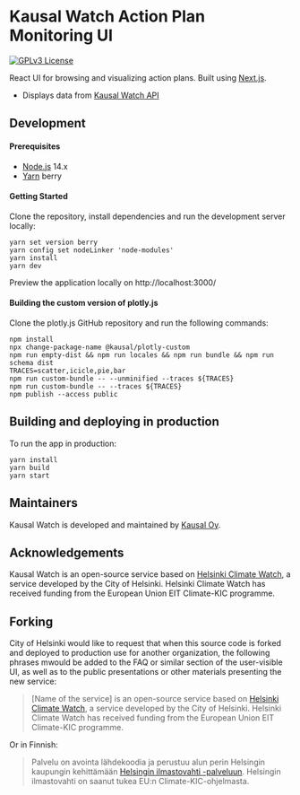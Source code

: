 # Kausal Watch Action Plan Monitoring UI

[![GPLv3 License](https://img.shields.io/badge/License-GPL%20v3-yellow.svg)](https://opensource.org/licenses/)

React UI for browsing and visualizing action plans. Built using [Next.js](https://nextjs.org).

* Displays data from [Kausal Watch API](https://github.com/kausaltech/kausal-watch)

## Development

#### Prerequisites

* [Node.js](https://nodejs.org/) 14.x
* [Yarn](https://yarnpkg.com/) berry
  
#### Getting Started

Clone the repository, install dependencies and run the development server locally:

    yarn set version berry
    yarn config set nodeLinker 'node-modules'
    yarn install
    yarn dev

Preview the application locally on http://localhost:3000/

#### Building the custom version of plotly.js

Clone the plotly.js GitHub repository and run the following commands:

    npm install
    npx change-package-name @kausal/plotly-custom
    npm run empty-dist && npm run locales && npm run bundle && npm run schema dist
    TRACES=scatter,icicle,pie,bar
    npm run custom-bundle -- --unminified --traces ${TRACES}
    npm run custom-bundle -- --traces ${TRACES}
    npm publish --access public

## Building and deploying in production

To run the app in production:

    yarn install
    yarn build
    yarn start

## Maintainers

Kausal Watch is developed and maintained by [Kausal Oy](https://kausal.tech/).

## Acknowledgements

Kausal Watch is an open-source service based on [Helsinki Climate Watch](https://github.com/City-of-Helsinki/cnh-ui), a service developed by the City of Helsinki. Helsinki Climate Watch has received funding from the European Union EIT Climate-KIC programme.

## Forking

City of Helsinki would like to request that when this source code is forked and deployed to production use for another organization, the following phrases mwould be added to the FAQ or similar section of the user-visible UI, as well as to the public presentations or other materials presenting the new service:

> [Name of the service] is an open-source service based on [Helsinki Climate Watch](https://github.com/City-of-Helsinki/cnh-ui), a service developed by the City of Helsinki. Helsinki Climate Watch has received funding from the European Union EIT Climate-KIC programme.

Or in Finnish:

> Palvelu on avointa lähdekoodia ja perustuu alun perin Helsingin kaupungin kehittämään [Helsingin ilmastovahti -palveluun](https://github.com/City-of-Helsinki/cnh-ui). Helsingin ilmastovahti on saanut tukea EU:n Climate-KIC-ohjelmasta.

